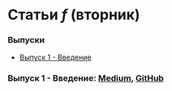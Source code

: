 # Статьи *f* (вторник)

### Выпуски

* [Выпуск 1 - Введение](https://github.com/devSchacht/functional_tuesday/tree/master/articles#Выпуск-1---Введение-medium-github)

### Выпуск 1 - Введение: [Medium](https://medium.com/devschacht/ftuesday-introduction-c2ed010bb75d), [GitHub](https://github.com/devSchacht/functional_tuesday/blob/master/articles/chapter1.md)
